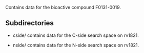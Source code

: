 Contains data for the bioactive compound F0131-0019.

## Subdirectories

- cside/ contains data for the C-side search space on rv1821.

- nside/ contains data for the N-side search space on rv1821.

